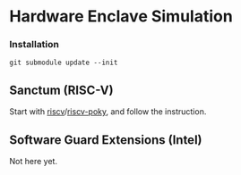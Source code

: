 # Hardware Enclave Simulation

### Installation
```
git submodule update --init
```


## Sanctum (RISC-V)

Start with [riscv](riscv)/[riscv-poky](https://github.com/chiache/riscv-poky/tree/working), and follow the instruction.


## Software Guard Extensions (Intel)

Not here yet.
